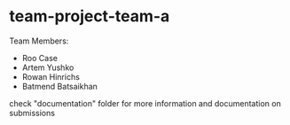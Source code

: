 # team-project-team-a
Team Members:
* Roo Case
* Artem Yushko
* Rowan Hinrichs
* Batmend Batsaikhan

check "documentation" folder for more information and documentation on submissions